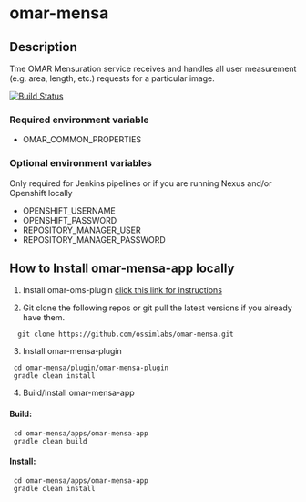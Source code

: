 # omar-mensa

## Description

Tme OMAR Mensuration service receives and handles all user measurement (e.g. area, length, etc.) requests for a particular image.

[![Build Status](https://jenkins.radiantbluecloud.com/buildStatus/icon?job=omar-mensa-dev)]()

### Required environment variable
- OMAR_COMMON_PROPERTIES

### Optional environment variables
Only required for Jenkins pipelines or if you are running Nexus and/or Openshift locally

- OPENSHIFT_USERNAME
- OPENSHIFT_PASSWORD
- REPOSITORY_MANAGER_USER
- REPOSITORY_MANAGER_PASSWORD

## How to Install omar-mensa-app locally

1. Install omar-oms-plugin [click this link for instructions](https://github.com/ossimlabs/omar-oms)

2. Git clone the following repos or git pull the latest versions if you already have them.
```
  git clone https://github.com/ossimlabs/omar-mensa.git
```

3. Install omar-mensa-plugin
```
 cd omar-mensa/plugin/omar-mensa-plugin
 gradle clean install
```

4. Build/Install omar-mensa-app
#### Build:
```
 cd omar-mensa/apps/omar-mensa-app
 gradle clean build
 ```
#### Install:
```
 cd omar-mensa/apps/omar-mensa-app
 gradle clean install
```
